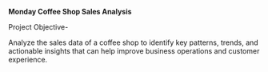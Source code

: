 **Monday Coffee Shop Sales Analysis**

Project Objective-

Analyze the sales data of a coffee shop to identify key patterns, trends, and actionable insights that can help improve business operations and customer experience.
